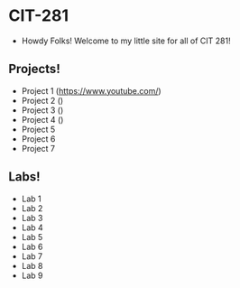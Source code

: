 # CIT-281

+ Howdy Folks! Welcome to my little site for all of CIT 281! 

## Projects!
+ Project 1 (https://www.youtube.com/)
+ Project 2 ()
+ Project 3 ()
+ Project 4 ()
+ Project 5
+ Project 6
+ Project 7

## Labs!
+ Lab 1
+ Lab 2
+ Lab 3
+ Lab 4
+ Lab 5
+ Lab 6
+ Lab 7
+ Lab 8
+ Lab 9
